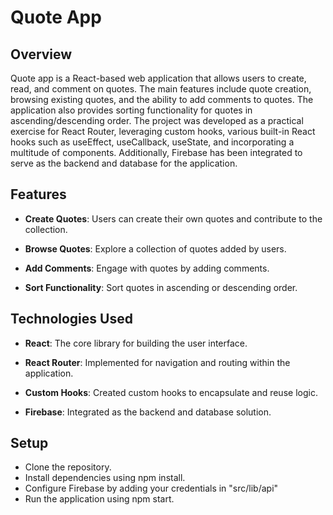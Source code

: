 # Quote App

## Overview

Quote app is a React-based web application that allows users to create, read, and comment on quotes. The main features include quote creation, browsing existing quotes, and the ability to add comments to quotes. The application also provides sorting functionality for quotes in ascending/descending order. The project was developed as a practical exercise for React Router, leveraging custom hooks, various built-in React hooks such as useEffect, useCallback, useState, and incorporating a multitude of components. Additionally, Firebase has been integrated to serve as the backend and database for the application.

## Features

- **Create Quotes**: Users can create their own quotes and contribute to the collection.

- **Browse Quotes**: Explore a collection of quotes added by users.

- **Add Comments**: Engage with quotes by adding comments.

- **Sort Functionality**: Sort quotes in ascending or descending order.

## Technologies Used

- **React**: The core library for building the user interface.

- **React Router**: Implemented for navigation and routing within the application.

- **Custom Hooks**: Created custom hooks to encapsulate and reuse logic.

- **Firebase**: Integrated as the backend and database solution.

## Setup

- Clone the repository.
- Install dependencies using npm install.
- Configure Firebase by adding your credentials in "src/lib/api"
- Run the application using npm start.
